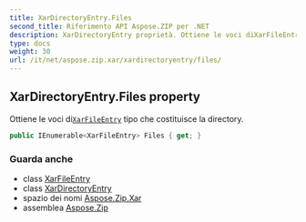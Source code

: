 ```yaml
---
title: XarDirectoryEntry.Files
second_title: Riferimento API Aspose.ZIP per .NET
description: XarDirectoryEntry proprietà. Ottiene le voci diXarFileEntry tipo che costituisce la directory.
type: docs
weight: 30
url: /it/net/aspose.zip.xar/xardirectoryentry/files/
---
```

## XarDirectoryEntry.Files property

Ottiene le voci di[`XarFileEntry`](../../xarfileentry/) tipo che costituisce la directory.

```csharp
public IEnumerable<XarFileEntry> Files { get; }
```

### Guarda anche

* class [XarFileEntry](../../xarfileentry/)
* class [XarDirectoryEntry](../)
* spazio dei nomi [Aspose.Zip.Xar](../../xardirectoryentry/)
* assemblea [Aspose.Zip](../../../)


